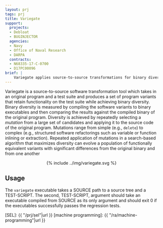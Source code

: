 ```yaml
---
layout: prj
tags: prj
title: Variegate
support:
  projects:
  - Debloat
  - BUGINJECTOR
  agencies:
  - Navy
  - Office of Naval Research
  - DARPA
  contracts:
  - N68335-17-C-0700
  - D17PC00096
brief: |
    Variegate applies source-to-source transformations for binary diversification.
---
```


Variegate is a source-to-source software transformation tool which
takes in an original program and a test suite and produces a set of
program variants that retain functionality on the test suite while
achieving binary diversity.  Binary diversity is measured by compiling
the software variants to binary executables and then comparing the
results against the compiled binary of the original program.
Diversity is achieved by repeatedly selecting a *mutation* from a
large set of candidates and applying it to the source code of the
original program.  Mutations range from simple (e.g., `delete`) to
complex (e.g., structured software refactorings such as variable or
function inlining or extraction).  Repeated application of mutations
in a search-based algorithm that maximizes diversity can evolve a
population of functionally equivalent variants with significant
differences from the original binary and from one another

<center class="w3-text-light-grey gt-smaller-on-small">
  {% include ../img/variegate.svg %}
</center>

## Usage

The `variegate` executable takes a SOURCE path to a source tree and a
TEST-SCRIPT.  The second, TEST-SCRIPT, argument should take an
executable compiled from SOURCE as its only argument and should exit 0
if the executables successfully passes the regression tests.

[SEL]: {{ "/prj/sel"|url }}
[machine programming]: {{ "/ra/machine-programming"|url }}
